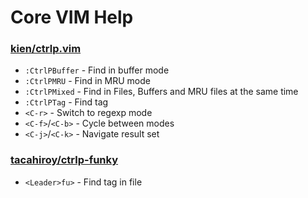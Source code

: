 Core VIM Help
=============


### [kien/ctrlp.vim](https://github.com/kien/ctrlp.vim) ###

* `:CtrlPBuffer`    - Find in buffer mode
* `:CtrlPMRU`       - Find in MRU mode
* `:CtrlPMixed`     - Find in Files, Buffers and MRU files at the same time
* `:CtrlPTag`       - Find tag
* `<C-r>`           - Switch to regexp mode
* `<C-f>`/`<C-b>`   - Cycle between modes
* `<C-j>`/`<C-k>`   - Navigate result set

### [tacahiroy/ctrlp-funky](https://github.com/tacahiroy/ctrlp-funky) ###

* `<Leader>fu>`     - Find tag in file
